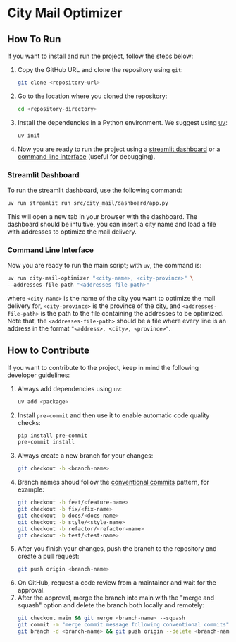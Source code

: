 # City Mail Optimizer

## How To Run
If you want to install and run the project, follow the steps below:
1. Copy the GitHub URL and clone the repository using `git`:
    ```bash
    git clone <repository-url>
    ```
2. Go to the location where you cloned the repository:
    ```bash
    cd <repository-directory>
    ```
3. Install the dependencies in a Python environment. We suggest using [uv](https://docs.astral.sh/uv/):
    ```bash
    uv init
    ```
4. Now you are ready to run the project using a [streamlit dashboard](#streamlit-dashboard) 
or a [command line interface](#command-line-interface) (useful for debugging).

### Streamlit Dashboard
To run the streamlit dashboard, use the following command:
 ```bash
uv run streamlit run src/city_mail/dashboard/app.py
 ```
This will open a new tab in your browser with the dashboard. 
The dashboard should be intuitive, you can insert a city name and load a file with addresses to optimize the mail delivery.

### Command Line Interface
Now you are ready to run the main script; with `uv`, the command is:
 ```bash
 uv run city-mail-optimizer "<city-name>, <city-province>" \
--addresses-file-path "<addresses-file-path>"
 ```
where `<city-name>` is the name of the city you want to optimize the mail delivery for, `<city-province>` is the 
province of the city, and `<addresses-file-path>` is the path to the file containing the addresses to be optimized.
Note that, the `<addresses-file-path>` should be a file where every line is an address in the format 
`"<address>, <city>, <province>"`.




## How to Contribute
If you want to contribute to the project, keep in mind the following developer guidelines:
1. Always add dependencies using `uv`:
    ```bash
    uv add <package>
    ```
2. Install `pre-commit` and then use it to enable automatic code quality checks:
    ```bash
    pip install pre-commit
    pre-commit install
    ```
3. Always create a new branch for your changes:
    ```bash
    git checkout -b <branch-name>
    ```
4. Branch names shoud follow the [conventional commits](https://www.conventionalcommits.org/en/v1.0.0/) pattern, for example:
    ```bash
    git checkout -b feat/<feature-name>
    git checkout -b fix/<fix-name>
    git checkout -b docs/<docs-name>
    git checkout -b style/<style-name>
    git checkout -b refactor/<refactor-name>
    git checkout -b test/<test-name>
    ```
5. After you finish your changes, push the branch to the repository and create a pull request:
    ```bash
    git push origin <branch-name>
    ```
6. On GitHub, request a code review from a maintainer and wait for the approval.
7. After the approval, merge the branch into main with the "merge and squash" option and delete the branch both locally and remotely:
    ```bash
    git checkout main && git merge <branch-name> --squash
    git commit -m "merge commit message following conventional commits" && git push origin main
    git branch -d <branch-name> && git push origin --delete <branch-name>
    ```
